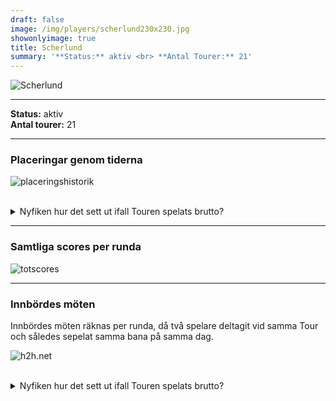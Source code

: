 ```yaml
---  
draft: false  
image: /img/players/scherlund230x230.jpg  
showonlyimage: true  
title: Scherlund  
summary: '**Status:** aktiv <br> **Antal Tourer:** 21'  
---
```


![Scherlund](/img/players/scherlund230x230.jpg)

------------------------------------------------------------------------

**Status:** aktiv  
**Antal tourer:** 21

------------------------------------------------------------------------

### Placeringar genom tiderna

![placeringshistorik](/playerstats/Scherlund.placing.net.png) <br><br>
<details> <summary>Nyfiken hur det sett ut ifall Touren spelats
brutto?</summary> <p>

![placeringshistorik](/playerstats/Scherlund.placing.gross.png) </p>
</details>

------------------------------------------------------------------------

### Samtliga scores per runda

![totscores](/playerstats/Scherlund.totscores.png)

------------------------------------------------------------------------

### Innbördes möten

Innbördes möten räknas per runda, då två spelare deltagit vid samma Tour
och således sepelat samma bana på samma dag.

![h2h.net](/playerstats/Scherlund.h2h.net.png) <br><br> <details>
<summary>Nyfiken hur det sett ut ifall Touren spelats brutto?</summary>
<p>

![h2h.gross](/playerstats/Scherlund.h2h.gross.png) </p> </details>
